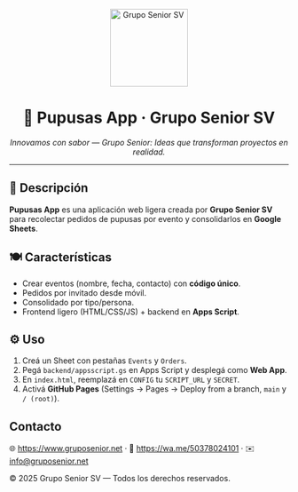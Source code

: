 <p align="center">
  <img src="https://www.gruposenior.net/logo.png" alt="Grupo Senior SV" width="140" />
</p>

<h1 align="center">🥙 Pupusas App · Grupo Senior SV</h1>

<p align="center"><em>Innovamos con sabor — Grupo Senior: Ideas que transforman proyectos en realidad.</em></p>

---

## 🚀 Descripción
**Pupusas App** es una aplicación web ligera creada por **Grupo Senior SV** para recolectar pedidos de pupusas por evento y consolidarlos en **Google Sheets**.

## 🍽️ Características
- Crear eventos (nombre, fecha, contacto) con **código único**.
- Pedidos por invitado desde móvil.
- Consolidado por tipo/persona.
- Frontend ligero (HTML/CSS/JS) + backend en **Apps Script**.

## ⚙️ Uso
1. Creá un Sheet con pestañas `Events` y `Orders`.
2. Pegá `backend/appsscript.gs` en Apps Script y desplegá como **Web App**.
3. En `index.html`, reemplazá en `CONFIG` tu `SCRIPT_URL` y `SECRET`.
4. Activá **GitHub Pages** (Settings → Pages → Deploy from a branch, `main` y `/ (root)`).

## Contacto
🌐 https://www.gruposenior.net · 📲 https://wa.me/50378024101 · ✉️ info@gruposenior.net

© 2025 Grupo Senior SV — Todos los derechos reservados.
